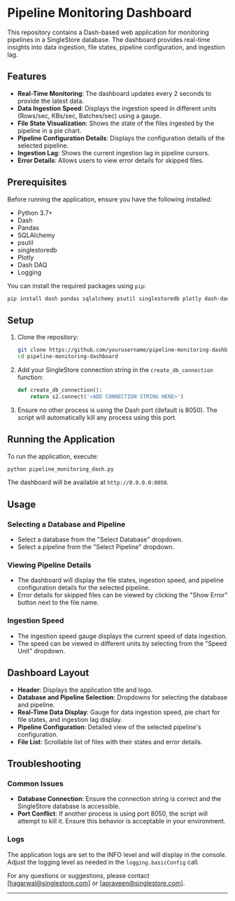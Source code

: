 # Pipeline Monitoring Dashboard

This repository contains a Dash-based web application for monitoring pipelines in a SingleStore database. The dashboard provides real-time insights into data ingestion, file states, pipeline configuration, and ingestion lag.

## Features

- **Real-Time Monitoring**: The dashboard updates every 2 seconds to provide the latest data.
- **Data Ingestion Speed**: Displays the ingestion speed in different units (Rows/sec, KBs/sec, Batches/sec) using a gauge.
- **File State Visualization**: Shows the state of the files ingested by the pipeline in a pie chart.
- **Pipeline Configuration Details**: Displays the configuration details of the selected pipeline.
- **Ingestion Lag**: Shows the current ingestion lag in pipeline cursors.
- **Error Details**: Allows users to view error details for skipped files.

## Prerequisites

Before running the application, ensure you have the following installed:

- Python 3.7+
- Dash
- Pandas
- SQLAlchemy
- psutil
- singlestoredb
- Plotly
- Dash DAQ
- Logging

You can install the required packages using `pip`:

```sh
pip install dash pandas sqlalchemy psutil singlestoredb plotly dash-daq
```

## Setup

1. Clone the repository:

    ```sh
    git clone https://github.com/yourusername/pipeline-monitoring-dashboard.git
    cd pipeline-monitoring-dashboard
    ```

2. Add your SingleStore connection string in the `create_db_connection` function:

    ```python
    def create_db_connection():
        return s2.connect('<ADD CONNECTION STRING HERE>')
    ```

3. Ensure no other process is using the Dash port (default is 8050). The script will automatically kill any process using this port.

## Running the Application

To run the application, execute:

```sh
python pipeline_monitoring_dash.py
```

The dashboard will be available at `http://0.0.0.0:8050`.

## Usage

### Selecting a Database and Pipeline

- Select a database from the "Select Database" dropdown.
- Select a pipeline from the "Select Pipeline" dropdown.

### Viewing Pipeline Details

- The dashboard will display the file states, ingestion speed, and pipeline configuration details for the selected pipeline.
- Error details for skipped files can be viewed by clicking the "Show Error" button next to the file name.

### Ingestion Speed

- The ingestion speed gauge displays the current speed of data ingestion.
- The speed can be viewed in different units by selecting from the "Speed Unit" dropdown.

## Dashboard Layout

- **Header**: Displays the application title and logo.
- **Database and Pipeline Selection**: Dropdowns for selecting the database and pipeline.
- **Real-Time Data Display**: Gauge for data ingestion speed, pie chart for file states, and ingestion lag display.
- **Pipeline Configuration**: Detailed view of the selected pipeline's configuration.
- **File List**: Scrollable list of files with their states and error details.

## Troubleshooting

### Common Issues

- **Database Connection**: Ensure the connection string is correct and the SingleStore database is accessible.
- **Port Conflict**: If another process is using port 8050, the script will attempt to kill it. Ensure this behavior is acceptable in your environment.

### Logs

The application logs are set to the INFO level and will display in the console. Adjust the logging level as needed in the `logging.basicConfig` call.

For any questions or suggestions, please contact [hagarwal@singlestore.com] or [apraveen@singlestore.com].

---
